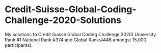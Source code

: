 # Credit-Suisse-Global-Coding-Challenge-2020-Solutions
My solutions to Credit Suisse Global Coding Challenge 2020( University Rank:#1 National Rank:#374 and Global Rank:#446 amongst 15,000 participants).
